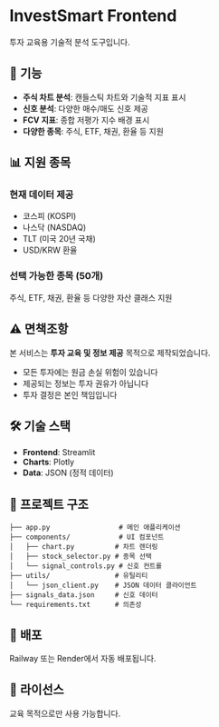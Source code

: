 # InvestSmart Frontend

투자 교육용 기술적 분석 도구입니다.

## 🚀 기능

- **주식 차트 분석**: 캔들스틱 차트와 기술적 지표 표시
- **신호 분석**: 다양한 매수/매도 신호 제공
- **FCV 지표**: 종합 저평가 지수 배경 표시
- **다양한 종목**: 주식, ETF, 채권, 환율 등 지원

## 📊 지원 종목

### 현재 데이터 제공
- 코스피 (KOSPI)
- 나스닥 (NASDAQ)
- TLT (미국 20년 국채)
- USD/KRW 환율

### 선택 가능한 종목 (50개)
주식, ETF, 채권, 환율 등 다양한 자산 클래스 지원

## ⚠️ 면책조항

본 서비스는 **투자 교육 및 정보 제공** 목적으로 제작되었습니다.
- 모든 투자에는 원금 손실 위험이 있습니다
- 제공되는 정보는 투자 권유가 아닙니다
- 투자 결정은 본인 책임입니다

## 🛠️ 기술 스택

- **Frontend**: Streamlit
- **Charts**: Plotly
- **Data**: JSON (정적 데이터)

## 📁 프로젝트 구조

```
├── app.py                 # 메인 애플리케이션
├── components/            # UI 컴포넌트
│   ├── chart.py          # 차트 렌더링
│   ├── stock_selector.py # 종목 선택
│   └── signal_controls.py # 신호 컨트롤
├── utils/                # 유틸리티
│   └── json_client.py    # JSON 데이터 클라이언트
├── signals_data.json     # 신호 데이터
└── requirements.txt      # 의존성
```

## 🚀 배포

Railway 또는 Render에서 자동 배포됩니다.

## 📝 라이선스

교육 목적으로만 사용 가능합니다.
